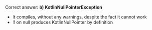 Correct answer: **b) KotlinNullPointerException**

* It compiles, without any warnings, despite the fact it cannot work
* !! on null produces KotlinNullPointer by definition
